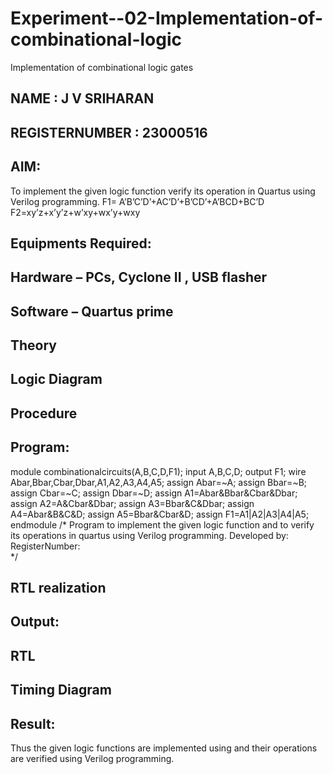 # Experiment--02-Implementation-of-combinational-logic
Implementation of combinational logic gates
## NAME : J V SRIHARAN
## REGISTERNUMBER : 23000516
## AIM:
To implement the given logic function verify its operation in Quartus using Verilog programming.
 F1= A’B’C’D’+AC’D’+B’CD’+A’BCD+BC’D
F2=xy’z+x’y’z+w’xy+wx’y+wxy
 
 
 
## Equipments Required:
## Hardware – PCs, Cyclone II , USB flasher
## Software – Quartus prime


## Theory
 

## Logic Diagram
## Procedure
## Program:
module combinationalcircuits(A,B,C,D,F1);
input A,B,C,D;
output F1;
wire Abar,Bbar,Cbar,Dbar,A1,A2,A3,A4,A5;
assign Abar=~A;
assign Bbar=~B;
assign Cbar=~C;
assign Dbar=~D;
assign A1=Abar&Bbar&Cbar&Dbar;
assign A2=A&Cbar&Dbar;
assign A3=Bbar&C&Dbar;
assign A4=Abar&B&C&D;
assign A5=Bbar&Cbar&D;
assign F1=A1|A2|A3|A4|A5;
endmodule
/*
Program to implement the given logic function and to verify its operations in quartus using Verilog programming.
Developed by: 
RegisterNumber:  
*/
## RTL realization

## Output:
## RTL
## Timing Diagram
## Result:
Thus the given logic functions are implemented using  and their operations are verified using Verilog programming.
